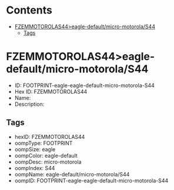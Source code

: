 



Contents
========

* [FZEMMOTOROLAS44>eagle-default/micro-motorola/S44](#fzemmotorolas44eagle-defaultmicro-motorolas44)
	* [Tags](#tags)

# FZEMMOTOROLAS44>eagle-default/micro-motorola/S44

- ID: FOOTPRINT-eagle-eagle-default-micro-motorola-S44
- Hex ID: FZEMMOTOROLAS44
- Name: 
- Description: 

## Tags

- hexID: FZEMMOTOROLAS44
- oompType: FOOTPRINT
- oompSize: eagle
- oompColor: eagle-default
- oompDesc: micro-motorola
- oompIndex: S44
- oompName: eagle-default/micro-motorola/S44
- oompID: FOOTPRINT-eagle-eagle-default-micro-motorola-S44
